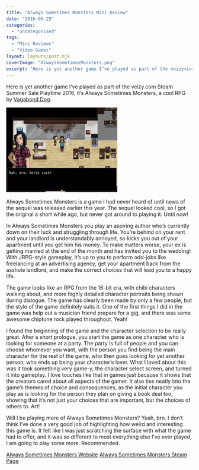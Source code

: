 ```yaml
---
title: "Always Sometimes Monsters Mini Review"
date: "2016-06-29"
categories: 
  - "uncategorised"
tags: 
  - "Mini Reviews"
  - "Video Games"
layout: layouts/post.njk
coverImage: "AlwaysSometimesMonsters.png"
excerpt: "Here is yet another game I’ve played as part of the veizy<i></i>.com Steam Summer Sale Playtime 2016, it’s Always Sometimes Monsters, a cool RPG by Vagabond Dog."
---
```

Here is yet another game I’ve played as part of the veizy<i></i>.com Steam Summer Sale Playtime 2016, it’s Always Sometimes Monsters, a cool RPG by [Vagabond Dog](http://www.vagabonddog.com/).

![Always Sometimes Monsters gameplay](images/AlwaysSometimesMonsters-300x228.png "Yeah bro, fuck them nerds")

Always Sometimes Monsters is a game I had never heard of until news of the sequel was released earlier this year. The sequel looked cool, so I got the original a short while ago, but never got around to playing it. Until now!

In Always Sometimes Monsters you play an aspiring author who’s currently down on their luck and struggling through life. You’re behind on your rent and your landlord is understandably annoyed, so kicks you out of your apartment until you get him his money. To make matters worse, your ex is getting married at the end of the month and has invited you to the wedding! With JRPG-style gameplay, it’s up to you to perform odd-jobs like freelancing at an advertising agency, get your apartment back from the asshole landlord, and make the correct choices that will lead you to a happy life.

The game looks like an RPG from the 16-bit era, with chibi characters walking about, and more highly detailed character portraits being shown during dialogue. The game has clearly been made by only a few people, but the style of the game definitely suits it. One of the first things I did in the game was help out a musician friend prepare for a gig, and there was some awesome chiptune rock played throughout. Yeah!

I found the beginning of the game and the character selection to be really great. After a short prologue, you start the game as one character who is looking for someone at a party. The party is full of people and you can choose whomever you want, with the person you find being the main character for the rest of the game, who then goes looking for yet another person, who ends up being your character’s lover. What I loved about this was it took something very game-y, the character select screen, and turned it into gameplay. I love touches like that in games just because it shows that the creators cared about all aspects of the gamer. It also ties neatly into the game’s themes of choice and consequences, as the initial character you play as is looking for the person they plan on giving a book deal too, showing that it’s not just your choices that are important, but the choices of others to. Art!

Will I be playing more of Always Sometimes Monsters? Yeah, bro. I don’t think I’ve done a very good job of highlighting how weird and interesting this game is. It felt like I was just scratching the surface with what the game had to offer, and it was so different to most everything else I’ve ever played, I am going to play some more. Recommended.

[Always Sometimes Monsters Website](http://www.vagabonddog.com/asm/)
[Always Sometimes Monsters Steam Page](http://store.steampowered.com/app/274310/Always_Sometimes_Monsters/)
